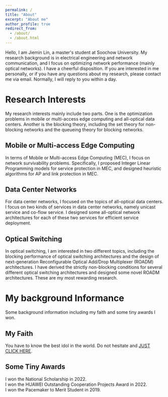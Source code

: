 ```yaml
---
permalink: /
title: "About"
excerpt: "About me"
author_profile: true
redirect_from: 
  - /about/
  - /about.html
---
```


Hello, I am Jiemin Lin, a master's student at Soochow University. My research background is in electrical engineering and network communication, and I focus on optimizing network performance (mainly optical networks). I have a cheerful disposition. If you are interested in me personally, or if you have any questions about my research, please contact me via email. Normally, I will reply to you within a day.

Research Interests
======  
My research interests mainly include two parts. One is the optimization problems in mobile or multi-access edge computing and all-optical data centers. Another is the blocking theory, including the set theory for non-blocking networks and the queueing theory for blocking networks.

Mobile or Multi-access Edge Computing
------ 
In terms of Mobile or Multi-access Edge Computing (MEC), I focus on network survivability problems. Specifically, I proposed Integer Linear Programming models for service protection in MEC, and designed heuristic algorithms for AP and link protection in MEC.

Data Center Networks
------ 
For data center networks, I focused on the topics of all-optical data centers. I focus on two kinds of services in data center networks, namely unicast service and co-flow service. I designed some all-optical network architectures for each of these two services for efficient service deployment.

Optical Switching
------
In optical switching, I am interested in two different topics, including the blocking performance of optical switching architectures and the design of next-generation Reconfigurable Optical Add/Drop Multiplexer (ROADM) architectures. I have derived the strictly non-blocking conditions for several different optical switching architectures and designed some novel ROADM architectures. These are my most rewarding research.

My background Informance
======  
Some background information including my faith and some tiny awards I won.

My Faith
------ 
You have to know the best idol in the world. Do not hesitate and [JUST CLICK HERE](https://space.bilibili.com/672328094/).  

Some Tiny Awards
------
I won the National Scholarship in 2022.  
I won the HUAWEI Outstanding Cooperation Projects Award in 2022.  
I won the Pacemaker to Merit Student in 2019.  

